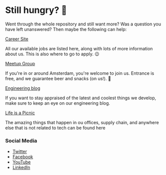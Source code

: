 # Still hungry? 🍔

Went through the whole repository and still want more? Was a question you have left unanswered? Then maybe the following can help:

[Career Site](https://join.picnic.app)

All our available jobs are listed here, along with lots of more information about us. This is also where to go to apply. 😉

[Meetup Group](https://www.meetup.com/Meetinup-Picnic/)

If you're in or around Amsterdam, you're welcome to join us. Entrance is free, and we guarantee beer and snacks (on us!). 🤑

[Engineering blog](https://blog.picnic.nl/)

If you want to stay appraised of the latest and coolest things we develop, make sure to keep an eye on our engineering blog.

[Life is a Picnic](https://medium.com/lifes-a-picnic)

The amazing things that happen in ou offices, supply chain, and anywhere else that is not related to tech can be found here


### Social Media
- [Twitter](https://twitter.com/picnic)
- [Facebook](https://www.facebook.com/picnicNL)
- [YouTube](https://www.youtube.com/channel/UCzFh_J6z9gEeQRVY7S9epGQ)
- [LinkedIn](https://www.linkedin.com/company/picnictechnologies/)